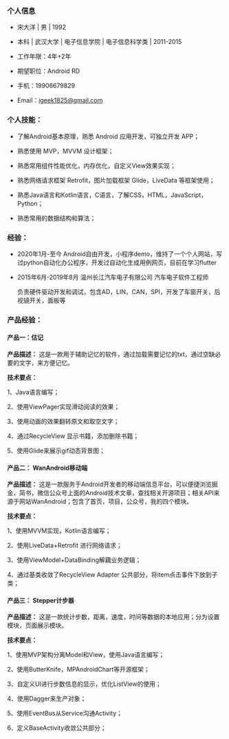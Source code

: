 ### 个人信息
- 宋大洋 | 男 | 1992   
- 本科 | 武汉大学 | 电子信息学院 | 电子信息科学类 | 2011-2015
- 工作年限：4年+2年
- 期望职位：Android RD
- 手机：19906679829
- Email：igeek1825@gmail.com 
### 个人技能：
- 了解Android基本原理，熟悉 Android 应用开发，可独立开发 APP；
- 熟悉使用 MVP，MVVM 设计框架；
- 熟悉常用组件性能优化，内存优化，自定义View效果实现；
- 熟悉网络请求框架 Retrofit，图片加载框架 Glide，LiveData 等框架使用；
- 熟悉Java语言和Kotlin语言，C语言，了解CSS，HTML，JavaScript，Python；
- 熟悉常用的数据结构和算法；
### 经验：
- 2020年1月-至今   Android自由开发，小程序demo，维持了一个个人网站，写过python自动化办公程序，开发过自动化生成用例网页，目前在学习flutter
- 2015年6月-2019年8月 温州长江汽车电子有限公司   汽车电子软件工程师
  负责硬件驱动开发和调试，包含AD，LIN，CAN，SPI，开发了车窗开关，后视镜开关，面板等
### 产品经验：
#### 产品一：估记
**产品描述：** 这是一款用于辅助记忆的软件，通过加载需要记忆的txt，通过空缺必要的文字，来方便记忆。
**技术要点：**
1、Java语言编写；  
2、使用ViewPager实现滑动阅读的效果；  
3、使用动画的效果翻转原文和取空文字；
4、通过RecycleView 显示书籍，添加删除书籍；
5、使用Glide来展示gif动态背景图；
#### **产品二：** WanAndroid移动端
**产品描述：** 这是一款服务于Android开发者的移动端信息平台，可以便捷浏览掘金，简书，微信公众号上面的Android技术文章，查找相关开源项目；相关API来源于网站WanAndroid；包含了首页，项目，公众号，我的四个模块。
**技术要点：**
1、使用MVVM实现，Kotlin语言编写；
2、使用LiveData+Retrofit 进行网络请求；
3、使用ViewModel+DataBinding解藕业务逻辑；
4、通过基类收敛了RecycleView Adapter 公共部分，将item点击事件下放到子类；
#### **产品三：** Stepper计步器
**产品描述：** 这是一款统计步数，距离，速度，时间等数据的本地应用；分为设置模块，页面展示模块。
**技术要点：**
1、使用MVP架构分离Model和View，使用Java语言编写；
2、使用ButterKnife，MPAndroidChart等开源框架；
3、自定义UI进行步数信息的显示，优化ListView的使用；
4、使用Dagger来生产对象；<br>
5、使用EventBus从Service沟通Activity；
6、定义BaseActivity收敛公共部分；